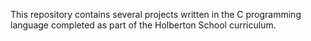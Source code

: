This repository contains several projects written in the C programming language completed as part of the Holberton School curriculum. 
